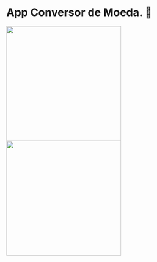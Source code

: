 # App Conversor de Moeda. 💸

<div align="lefht">
<img src="https://user-images.githubusercontent.com/82022487/167738196-86ec95bb-8ee3-4640-ba61-52c877ee5829.jpeg" width="300px" />
<img src="https://user-images.githubusercontent.com/82022487/167738201-da3f5056-b24d-46ab-b1f1-a0c86019489b.jpeg" width="300px" />


</div>
